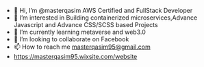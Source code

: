 - 👋 Hi, I’m @masterqasim AWS Certified and FullStack Developer 
- 👀 I’m interested in Building containerized microservices,Advance Javascript and Advance CSS/SCSS based Projects
- 🌱 I’m currently learning metaverse and web3.0
- 💞️ I’m looking to collaborate on Facebook
- 📫 How to reach me masterqasim95@gmail.com
- https://masterqasim95.wixsite.com/website

<!---
masterqasim/masterqasim is a ✨ special ✨ repository because its `README.md` (this file) appears on your GitHub profile.
You can click the Preview link to take a look at your changes.
--->
